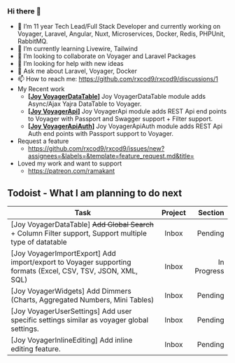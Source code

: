 ### Hi there 👋

- 🔭 I’m 11 year Tech Lead/Full Stack Developer and currently working on Voyager, Laravel, Angular, Nuxt, Microservices, Docker, Redis, PHPUnit, RabbitMQ.
- 🌱 I’m currently learning Livewire, Tailwind
- 👯 I’m looking to collaborate on Voyager and Laravel Packages
- 🤔 I’m looking for help with new ideas
- 💬 Ask me about Laravel, Voyager, Docker
- 📫 How to reach me: https://github.com/rxcod9/rxcod9/discussions/1
- My Recent work
  - **[[Joy VoyagerDataTable](https://github.com/rxcod9/joy-voyager-datatable)]** Joy VoyagerDataTable module adds Async/Ajax Yajra DataTable to Voyager.
  - **[[Joy VoyagerApi](https://github.com/rxcod9/joy-voyager-api)]** Joy VoyagerApi module adds REST Api end points to Voyager with Passport and Swagger support + Filter support.
  - **[[Joy VoyagerApiAuth](https://github.com/rxcod9/joy-voyager-api-auth)]** Joy VoyagerApiAuth module adds REST Api Auth end points with Passport support to Voyager.
- Request a feature
  - https://github.com/rxcod9/rxcod9/issues/new?assignees=&labels=&template=feature_request.md&title=
- Loved my work and want to support 
  - https://patreon.com/ramakant


## Todoist - What I am planning to do next

<!-- TODO-IST:START -->
| Task        | Project           | Section  |           
| ------------- |:-------------:| -----:|           
| [Joy VoyagerDataTable] ~~Add Global Search~~ + Column Filter support, Support multiple type of datatable        | Inbox           | Pending  |           
| [Joy VoyagerImportExport] Add import/export to Voyager supporting formats (Excel, CSV, TSV, JSON, XML, SQL)        | Inbox           | In Progress  |           
| [Joy VoyagerWidgets] Add Dimmers (Charts, Aggregated Numbers, Mini Tables)        | Inbox           | Pending  |           
| [Joy VoyagerUserSettings] Add user specific settings similar as voyager global settings.        | Inbox           | Pending  |           
| [Joy VoyagerInlineEditing] Add inline editing feature.        | Inbox           | Pending  |
<!-- TODO-IST:END -->
